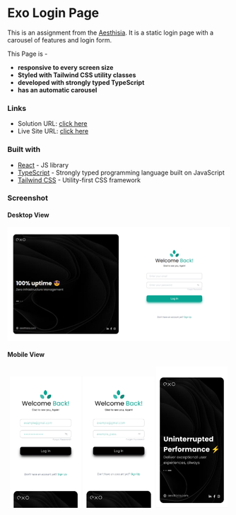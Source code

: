 # Exo Login Page

This is an assignment from the [Aesthisia](https://aesthisia.com/). It is a static login page with a carousel of features and login form.

This Page is -
- **responsive to every screen size**
- **Styled with Tailwind CSS utility classes**
- **developed with strongly typed TypeScript**
- **has an automatic carousel**

### Links

- Solution URL: [click here](https://github.com/Sagar969/exo-login-page)
- Live Site URL: [click here](https://sagar969.github.io/exo-login-page/)

### Built with

- [React](https://reactjs.org/) - JS library
- [TypeScript](https://www.typescriptlang.org/) - Strongly typed programming language built on JavaScript
- [Tailwind CSS](https://tailwindcss.com/) - Utility-first CSS framework

### Screenshot

#### Desktop View
![](./screenshots/desktop1.png)

#### Mobile View
<p align="center">
<img src="./screenshots/mobile1.jpg" width=32% />
<img src="./screenshots/mobile2.jpg" width=32% />
<img src="./screenshots/mobile3.jpg" width=32% />
</p>